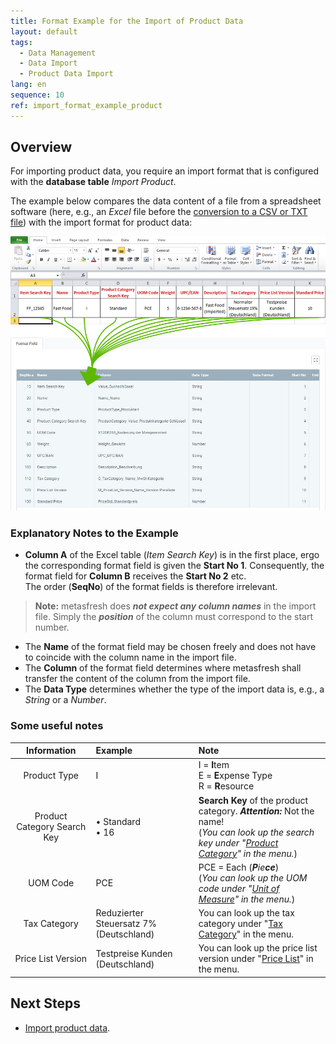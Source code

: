 ```yaml
---
title: Format Example for the Import of Product Data
layout: default
tags:
  - Data Management
  - Data Import
  - Product Data Import
lang: en
sequence: 10
ref: import_format_example_product
---
```


## Overview
For importing product data, you require an import format that is configured with the **database table** *Import Product*.

The example below compares the data content of a file from a spreadsheet software (here, e.g., an *Excel* file before the [conversion to a CSV or TXT file](Import_file_useful_tips)) with the import format for product data:

![](assets/Product_import_Excel_table_Format.png)

### Explanatory Notes to the Example
- **Column A** of the Excel table (*Item Search Key*) is in the first place, ergo the corresponding format field is given the **Start No 1**. Consequently, the format field for **Column B** receives the **Start No 2** etc.<br> The order (**SeqNo**) of the format fields is therefore irrelevant.
 >**Note:** metasfresh does ***not expect any column names*** in the import file. Simply the ***position*** of the column must correspond to the start number.

- The **Name** of the format field may be chosen freely and does not have to coincide with the column name in the import file.
- The **Column** of the format field determines where metasfresh shall transfer the content of the column from the import file.
- The **Data Type** determines whether the type of the import data is, e.g., a *String* or a *Number*.

### Some useful notes

| Information | Example | Note |
| :---: | :--- | :--- |
| Product Type | I | I = **I**tem<br> E = **E**xpense Type<br> R = **R**esource |
| Product Category Search Key | • Standard<br> • 16 | **Search Key** of the product category. ***Attention:*** Not the name!<br> (*You can look up the search key under "[Product Category](Menu)" in the menu.*) |
| UOM Code | PCE | PCE = Each (_**P**ie**ce**_)<br> (*You can look up the UOM code under "[Unit of Measure](Menu)" in the menu.*) |
| Tax Category | Reduzierter Steuersatz 7% (Deutschland) | You can look up the tax category under "[Tax Category](Menu)" in the menu. |
| Price List Version | Testpreise Kunden (Deutschland) | You can look up the price list version under "[Price List](Menu)" in the menu. |

## Next Steps
- [Import product data](Import_product_data).
